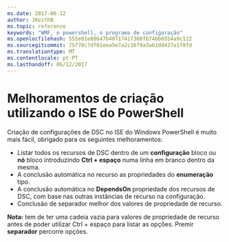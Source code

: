 ```yaml
---
ms.date: 2017-06-12
author: JKeithB
ms.topic: reference
keywords: "WMF, o powershell, o programa de configuração"
ms.openlocfilehash: 555e01e88647b40717417360fb74bb6554a9c122
ms.sourcegitcommit: 75f70c7df01eea5e7a2c16f9a3ab1dd437a1f8fd
ms.translationtype: MT
ms.contentlocale: pt-PT
ms.lasthandoff: 06/12/2017
---
```

# <a name="authoring-improvements-using-powershell-ise"></a>Melhoramentos de criação utilizando o ISE do PowerShell

Criação de configurações de DSC no ISE do Windows PowerShell é muito mais fácil, obrigado para os seguintes melhoramentos:

- Listar todos os recursos de DSC dentro de um **configuração** bloco ou **nó** bloco introduzindo **Ctrl + espaço** numa linha em branco dentro da mesma.
- A conclusão automática no recurso as propriedades do **enumeração** tipo.
- A conclusão automática no **DependsOn** propriedade dos recursos de DSC, com base nas outras instâncias de recurso na configuração.
- Conclusão de separador melhor dos valores de propriedade de recurso.

**Nota:** tem de ter uma cadeia vazia para valores de propriedade de recurso antes de poder utilizar Ctrl + espaço para listar as opções. Premir **separador** percorre opções.

